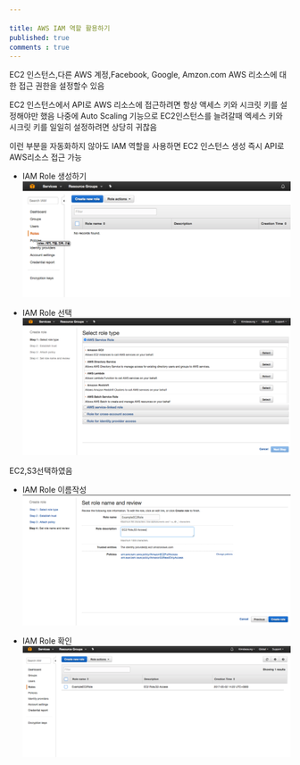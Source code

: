 ```yaml
---

title: AWS IAM 역할 활용하기
published: true
comments : true
---
```



EC2 인스턴스,다른 AWS 계정,Facebook, Google, Amzon.com AWS 리소스에 대한 접근 권한을 설정할수 있음

EC2 인스턴스에서 API로 AWS 리소스에 접근하려면 항상 액세스 키와 시크릿 키를 설정해야만 했음 나중에 Auto Scaling 기능으로 EC2인스턴스를 늘려갈때 엑세스 키와 시크릿 키를 일일히 설정하려면 상당히 귀찮음

이런 부분을 자동화하지 않아도 IAM 역할을 사용하면 EC2 인스턴스 생성 즉시 API로 AWS리소스 접근 가능

- IAM Role 생성하기 
![](/assets/imgs/2017/05/02/iam-role-01-20170502.png)


- IAM Role 선택 
![](/assets/imgs/2017/05/02/iam-role-02-20170502.png)

EC2,S3선택하였음

- IAM Role 이름작성 
![](/assets/imgs/2017/05/02/iam-role-03-20170502.png)


- IAM Role 확인 
![](/assets/imgs/2017/05/02/iam-role-04-20170502.png)
